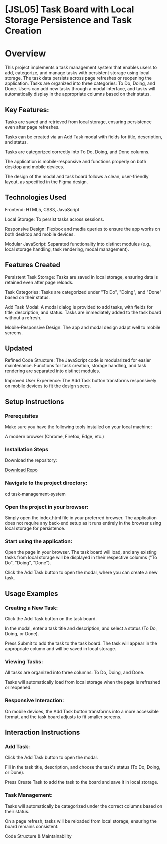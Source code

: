 

# [JSL05] Task Board with Local Storage Persistence and Task Creation 

# Overview

This project implements a task management system that enables users to add, categorize, and manage tasks with persistent storage using local storage. The task data persists across page refreshes or reopening the application. Tasks are organized into three categories: To Do, Doing, and Done. Users can add new tasks through a modal interface, and tasks will automatically display in the appropriate columns based on their status.

## Key Features:

Tasks are saved and retrieved from local storage, ensuring persistence even after page refreshes.

Tasks can be created via an Add Task modal with fields for title, description, and status.

Tasks are categorized correctly into To Do, Doing, and Done columns.

The application is mobile-responsive and functions properly on both desktop and mobile devices.

The design of the modal and task board follows a clean, user-friendly layout, as specified in the Figma design.

## Technologies Used

Frontend: HTML5, CSS3, JavaScript

Local Storage: To persist tasks across sessions.

Responsive Design: Flexbox and media queries to ensure the app works on both desktop and mobile devices.

Modular JavaScript: Separated functionality into distinct modules (e.g., local storage handling, task rendering, modal management).

## Features Created

Persistent Task Storage: Tasks are saved in local storage, ensuring data is retained even after page reloads.

Task Categories: Tasks are categorized under "To Do", "Doing", and "Done" based on their status.

Add Task Modal: A modal dialog is provided to add tasks, with fields for title, description, and status. Tasks are immediately added to the task board without a refresh.

Mobile-Responsive Design: The app and modal design adapt well to mobile screens.

## Updated

Refined Code Structure: The JavaScript code is modularized for easier maintenance. Functions for task creation, storage handling, and task rendering are separated into distinct modules.

Improved User Experience: The Add Task button transforms responsively on mobile devices to fit the design specs.

## Setup Instructions

### Prerequisites

Make sure you have the following tools installed on your local machine:

A modern browser (Chrome, Firefox, Edge, etc.)

### Installation Steps

Download the repository:

[Download Repo](https://github.com/lu-ani/LUDSOK2529_FTO2506_GroupA_Ludwe-Sokani_JSL05)


### Navigate to the project directory:

cd task-management-system


### Open the project in your browser:
Simply open the index.html file in your preferred browser. The application does not require any back-end setup as it runs entirely in the browser using local storage for persistence.

### Start using the application:

Open the page in your browser. The task board will load, and any existing tasks from local storage will be displayed in their respective columns ("To Do", "Doing", "Done").

Click the Add Task button to open the modal, where you can create a new task.

## Usage Examples

### Creating a New Task:

Click the Add Task button on the task board.

In the modal, enter a task title and description, and select a status (To Do, Doing, or Done).

Press Submit to add the task to the task board. The task will appear in the appropriate column and will be saved in local storage.

### Viewing Tasks:

All tasks are organized into three columns: To Do, Doing, and Done.

Tasks will automatically load from local storage when the page is refreshed or reopened.

### Responsive Interaction:

On mobile devices, the Add Task button transforms into a more accessible format, and the task board adjusts to fit smaller screens.

## Interaction Instructions

### Add Task:

Click the Add Task button to open the modal.

Fill in the task title, description, and choose the task's status (To Do, Doing, or Done).

Press Create Task to add the task to the board and save it in local storage.

### Task Management:

Tasks will automatically be categorized under the correct columns based on their status.

On a page refresh, tasks will be reloaded from local storage, ensuring the board remains consistent.

Code Structure & Maintainability

